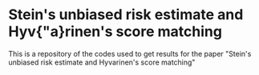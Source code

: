 # Stein's unbiased risk estimate and Hyv{\"a}rinen's score matching 
This is a repository of the codes used to get results for the paper "Stein's unbiased risk estimate and Hyvarinen's score matching" 
